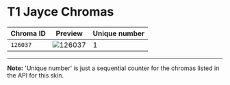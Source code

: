# T1 Jayce Chromas

| Chroma ID | Preview | Unique number |
|---|---|---|
| `126037` | ![126037](https://raw.communitydragon.org/latest/plugins/rcp-be-lol-game-data/global/default/v1/champion-chroma-images/126/126037.png) | 1 |

---

**Note:** 'Unique number' is just a sequential counter for the chromas listed in the API for this skin.